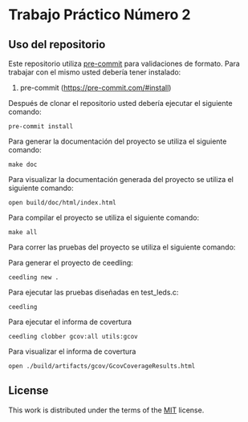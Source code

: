 # Trabajo Práctico Número 2

## Uso del repositorio

Este repositorio utiliza [pre-commit](https://pre-commit.com) para validaciones de formato. Para trabajar con el mismo usted debería tener instalado:

1. pre-commit (https://pre-commit.com/#install)

Después de clonar el repositorio usted debería ejecutar el siguiente comando:

```
pre-commit install
```

Para generar la documentación del proyecto se utiliza el siguiente comando:

```
make doc

```

Para visualizar la documentación generada del proyecto se utiliza el siguiente comando:

```
open build/doc/html/index.html

```
Para compilar el proyecto se utiliza el siguiente comando:

```
make all

```

Para correr las pruebas del proyecto se utiliza el siguiente comando:

Para generar el proyecto de ceedling:

```
ceedling new .

```

Para ejecutar las pruebas diseñadas en test_leds.c:

```
ceedling

```
Para ejecutar el informa de covertura

```
ceedling clobber gcov:all utils:gcov

```
Para visualizar el informa de covertura

```
open ./build/artifacts/gcov/GcovCoverageResults.html

```

## License

This work is distributed under the terms of the [MIT](https://spdx.org/licenses/MIT.html) license.
